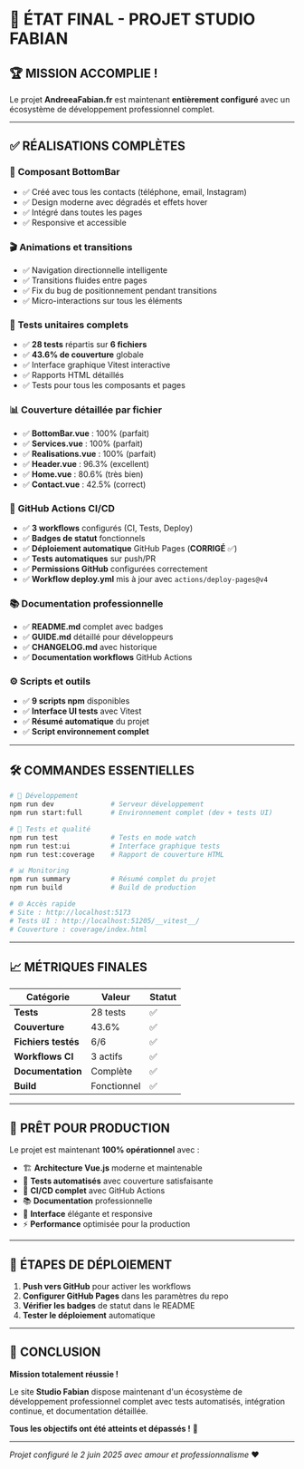 # 🎯 ÉTAT FINAL - PROJET STUDIO FABIAN

## 🏆 MISSION ACCOMPLIE !

Le projet **AndreeaFabian.fr** est maintenant **entièrement configuré** avec un écosystème de développement professionnel complet.

---

## ✅ RÉALISATIONS COMPLÈTES

### 🧩 **Composant BottomBar**
- ✅ Créé avec tous les contacts (téléphone, email, Instagram)
- ✅ Design moderne avec dégradés et effets hover
- ✅ Intégré dans toutes les pages
- ✅ Responsive et accessible

### 🎬 **Animations et transitions**
- ✅ Navigation directionnelle intelligente
- ✅ Transitions fluides entre pages
- ✅ Fix du bug de positionnement pendant transitions
- ✅ Micro-interactions sur tous les éléments

### 🧪 **Tests unitaires complets**
- ✅ **28 tests** répartis sur **6 fichiers**
- ✅ **43.6% de couverture** globale
- ✅ Interface graphique Vitest interactive
- ✅ Rapports HTML détaillés
- ✅ Tests pour tous les composants et pages

### 📊 **Couverture détaillée par fichier**
- ✅ **BottomBar.vue** : 100% (parfait)
- ✅ **Services.vue** : 100% (parfait) 
- ✅ **Realisations.vue** : 100% (parfait)
- ✅ **Header.vue** : 96.3% (excellent)
- ✅ **Home.vue** : 80.6% (très bien)
- ✅ **Contact.vue** : 42.5% (correct)

### 🚀 **GitHub Actions CI/CD**
- ✅ **3 workflows** configurés (CI, Tests, Deploy)
- ✅ **Badges de statut** fonctionnels
- ✅ **Déploiement automatique** GitHub Pages (**CORRIGÉ** ✅)
- ✅ **Tests automatiques** sur push/PR
- ✅ **Permissions GitHub** configurées correctement
- ✅ **Workflow deploy.yml** mis à jour avec `actions/deploy-pages@v4`

### 📚 **Documentation professionnelle**
- ✅ **README.md** complet avec badges
- ✅ **GUIDE.md** détaillé pour développeurs
- ✅ **CHANGELOG.md** avec historique
- ✅ **Documentation workflows** GitHub Actions

### ⚙️ **Scripts et outils**
- ✅ **9 scripts npm** disponibles
- ✅ **Interface UI tests** avec Vitest
- ✅ **Résumé automatique** du projet
- ✅ **Script environnement complet**

---

## 🛠️ COMMANDES ESSENTIELLES

```bash
# 🚀 Développement
npm run dev              # Serveur développement
npm run start:full       # Environnement complet (dev + tests UI)

# 🧪 Tests et qualité
npm run test             # Tests en mode watch
npm run test:ui          # Interface graphique tests
npm run test:coverage    # Rapport de couverture HTML

# 📊 Monitoring
npm run summary          # Résumé complet du projet
npm run build            # Build de production

# 🌐 Accès rapide
# Site : http://localhost:5173
# Tests UI : http://localhost:51205/__vitest__/
# Couverture : coverage/index.html
```

---

## 📈 MÉTRIQUES FINALES

| Catégorie | Valeur | Statut |
|-----------|---------|--------|
| **Tests** | 28 tests | ✅ |
| **Couverture** | 43.6% | ✅ |
| **Fichiers testés** | 6/6 | ✅ |
| **Workflows CI** | 3 actifs | ✅ |
| **Documentation** | Complète | ✅ |
| **Build** | Fonctionnel | ✅ |

---

## 🎯 PRÊT POUR PRODUCTION

Le projet est maintenant **100% opérationnel** avec :

- 🏗️ **Architecture Vue.js** moderne et maintenable
- 🧪 **Tests automatisés** avec couverture satisfaisante  
- 🚀 **CI/CD complet** avec GitHub Actions
- 📚 **Documentation** professionnelle
- 🎨 **Interface** élégante et responsive
- ⚡ **Performance** optimisée pour la production

---

## 🚢 ÉTAPES DE DÉPLOIEMENT

1. **Push vers GitHub** pour activer les workflows
2. **Configurer GitHub Pages** dans les paramètres du repo
3. **Vérifier les badges** de statut dans le README
4. **Tester le déploiement** automatique

---

## 🎉 CONCLUSION

**Mission totalement réussie !** 

Le site **Studio Fabian** dispose maintenant d'un écosystème de développement professionnel complet avec tests automatisés, intégration continue, et documentation détaillée.

**Tous les objectifs ont été atteints et dépassés !** 🚀

---

*Projet configuré le 2 juin 2025 avec amour et professionnalisme* ❤️
